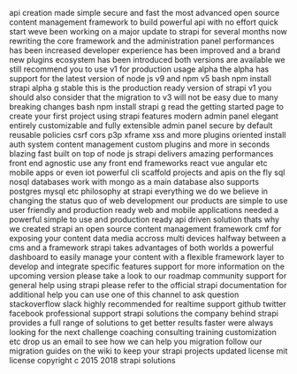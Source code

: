 api creation made simple secure and fast the most advanced open source content management framework to build powerful api with no effort quick start weve been working on a major update to strapi for several months now rewriting the core framework and the administration panel performances has been increased developer experience has been improved and a brand new plugins ecosystem has been introduced both versions are available we still recommend you to use v1 for production usage alpha the alpha has support for the latest version of node js v9 and npm v5 bash npm install strapi alpha g stable this is the production ready version of strapi v1 you should also consider that the migration to v3 will not be easy due to many breaking changes bash npm install strapi g read the getting started page to create your first project using strapi features modern admin panel elegant entirely customizable and fully extensible admin panel secure by default reusable policies csrf cors p3p xframe xss and more plugins oriented install auth system content management custom plugins and more in seconds blazing fast built on top of node js strapi delivers amazing performances front end agnostic use any front end frameworks react vue angular etc mobile apps or even iot powerful cli scaffold projects and apis on the fly sql nosql databases work with mongo as a main database also supports postgres mysql etc philosophy at strapi everything we do we believe in changing the status quo of web development our products are simple to use user friendly and production ready web and mobile applications needed a powerful simple to use and production ready api driven solution thats why we created strapi an open source content management framework cmf for exposing your content data media accross multi devices halfway between a cms and a framework strapi takes advantages of both worlds a powerful dashboard to easily manage your content with a flexible framework layer to develop and integrate specific features support for more information on the upcoming version please take a look to our roadmap community support for general help using strapi please refer to the official strapi documentation for additional help you can use one of this channel to ask question stackoverflow slack highly recommended for realtime support github twitter facebook professional support strapi solutions the company behind strapi provides a full range of solutions to get better results faster were always looking for the next challenge coaching consulting training customization etc drop us an email to see how we can help you migration follow our migration guides on the wiki to keep your strapi projects updated license mit license copyright c 2015 2018 strapi solutions